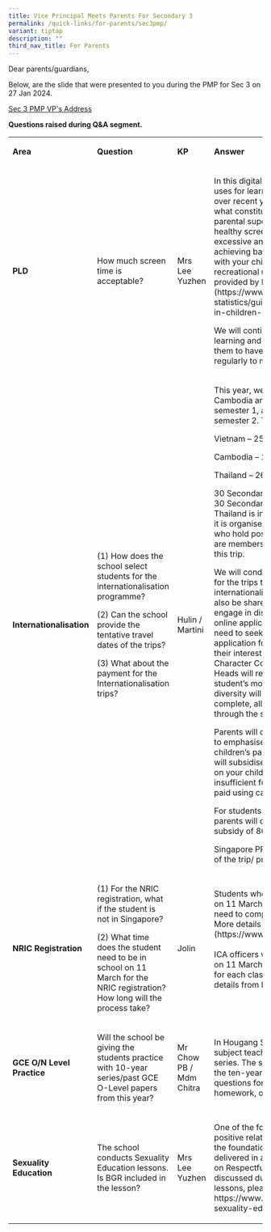 ```yaml
---
title: Vice Principal Meets Parents For Secondary 3
permalink: /quick-links/for-parents/sec3pmp/
variant: tiptap
description: ""
third_nav_title: For Parents
---
```

<p>Dear parents/guardians,</p>
<p>Below, are the slide that were presented to you during the PMP for Sec
3 on 27 Jan 2024.</p>
<p><a href="/files/Parents/Sec_3_PMP_27_Jan_2024.pdf" rel="noopener noreferrer nofollow" target="_blank">Sec 3 PMP VP's Address</a>
</p>
<p></p>
<p><strong>Questions raised during Q&amp;A segment.</strong>
</p>
<table>
<tbody>
<tr>
<td rowspan="1" colspan="1">
<p><strong>Area</strong>
</p>
</td>
<td rowspan="1" colspan="1">
<p><strong>Question</strong>
</p>
</td>
<td rowspan="1" colspan="1">
<p><strong>KP</strong>
</p>
</td>
<td rowspan="1" colspan="1">
<p><strong>Answer</strong>
</p>
</td>
</tr>
<tr>
<td rowspan="1" colspan="1">
<p><strong>PLD</strong>
</p>
</td>
<td rowspan="1" colspan="1">
<p>How much screen time is acceptable?</p>
</td>
<td rowspan="1" colspan="1">
<p>Mrs Lee Yuzhen</p>
</td>
<td rowspan="1" colspan="1">
<p>In this digital age, the availability of screen devices and their uses
for learning and social interaction have rapidly expanded over recent years.
At the moment, there is limited evidence of what constitutes a safe time
limit for screen use. Instead, parental supervision and collaborating with
children to adopt healthy screen habits helps to prevent uncontrolled,
excessive and unhealthy screen practices. The key lies in achieving balance.
It is also necessary to draw up agreement with your child on the maximum
daily screen time for recreational use. We include this advisory on screen
use provided by MOH for your reference.&nbsp; (<a rel="noopener noreferrer nofollow" target="_blank">https://www.moh.gov.sg/docs/librariesprovider5/resources-statistics/guidelines/for-upload-guidance-on-screen-use-in-children-17-aug-2023.pdf</a>)&nbsp;</p>
<p>We will continue to guide our students on managing their learning and
recreation activities on their PLDs, and remind them to have sufficient
sleep, eat healthily and exercise regularly to maintain a healthy lifestyle.</p>
</td>
</tr>
<tr>
<td rowspan="1" colspan="1">
<p><strong>Internationalisation</strong>
</p>
</td>
<td rowspan="1" colspan="1">
<p>(1) How does the school select students for the internationalisation programme?</p>
<p>(2) Can the school provide the tentative travel dates of the trips?</p>
<p>(3) What about the payment for the Internationalisation trips?</p>
</td>
<td rowspan="1" colspan="1">
<p>Hulin / Martini</p>
</td>
<td rowspan="1" colspan="1">
<p>This year, we have scheduled three overseas trips. The Cambodia and Vietnam
trips are planned for the end of semester 1, and the Thailand trip is scheduled
for the end of semester 2. The <strong>tentative</strong> dates for the various
trips are:</p>
<p>Vietnam – 25 May to 29 May 2024</p>
<p>Cambodia – 25 May to 29 May 2024</p>
<p>Thailand – 26 Oct to 30 Oct 2024</p>
<p>30 Secondary 3 students will travel to Cambodia, and another 30 Secondary
3 students will travel to Vietnam. The trip to Thailand is intended as
a sports development trip. Therefore, it is organised for Secondary 3 and
Secondary 2 students who hold positions as Sports Leaders or CCA Leaders,
or who are members in sports CCAs. 30 students will be chosen for this
trip.</p>
<p>We will conduct briefings to the relevant cohort of students for the trips
to share with them details of the internationalisation programme. Information
about the trip will also be shared with parents through PG, to allow parents
to engage in discussions with your child.&nbsp;After the briefing, an online
application form will be shared. Interested students will need to seek
approval from parents and complete the online application form. Through
this process, students will express their interest and share their motivations
for the trip. The class Character Coaches, Subject teachers/ CCA teachers,
Year Heads will review each application. Factors such as the student’s
motivation for the trip, enthusiasm for learning and diversity will be
considered. Once the selection process is complete, all applicants will
be notified of the outcome through the student’s ICON email.</p>
<p>Parents will co-pay 50% of the trip and/ or programme cost to emphasise
their responsibility for and commitment to their children’s participation
in internationalisation while schools will subsidise the remaining 50%.
Parents can choose to tap on your child’s existing Edusave funds for the
trip. If there are insufficient funds in the Edusave account, the balance
can be paid using cash.</p>
<p>For students under the MOE Financial Assistance Scheme, parents will co-pay
20% while the school will provide a subsidy of 80%.</p>
<p>Singapore PR / International Students will have to pay 100% of the trip/
programme cost.</p>
</td>
</tr>
<tr>
<td rowspan="1" colspan="1">
<p><strong>NRIC Registration</strong>
</p>
</td>
<td rowspan="1" colspan="1">
<p>(1) For the NRIC registration, what if the student is not in Singapore?</p>
<p>(2) What time does the student need to be in school on 11 March for the
NRIC registration? How long will the process take?</p>
</td>
<td rowspan="1" colspan="1">
<p>Jolin</p>
</td>
<td rowspan="1" colspan="1">
<p>Students who missed the NRIC registration exercise in school on 11 March
2024 (e.g., on MC, not in Singapore etc) will need to complete their NRIC
registration at the ICA Building. More details on ICA’s operating hours
etc are at this link (<a rel="noopener noreferrer nofollow" target="_blank">https://www.ica.gov.sg/documents/identity-cards).<br><br>ICA</a> officers
will be in our school from 9.00 am to 11.00 am on 11 March 2024. More information
on the scheduled time for each class will be provided when we receive further
details from ICA.</p>
<p>&nbsp;</p>
</td>
</tr>
<tr>
<td rowspan="1" colspan="1">
<p><strong>GCE O/N Level Practice</strong>
</p>
</td>
<td rowspan="1" colspan="1">
<p>Will the school be giving the students practice with 10-year series/past
GCE O-Level papers from this year?</p>
</td>
<td rowspan="1" colspan="1">
<p>Mr Chow PB / Mdm Chitra</p>
</td>
<td rowspan="1" colspan="1">
<p>In Hougang Secondary School, it is common practice for subject teachers
to get students to work on the ten-year-series. The subject teachers will
advise students when to buy the ten-year-series and will use the GCE O/N-Level
questions for lesson discussion, for practice and for homework, over the
two years in Secondary 3 and 4.</p>
</td>
</tr>
<tr>
<td rowspan="1" colspan="1">
<p><strong>Sexuality Education</strong>
</p>
</td>
<td rowspan="1" colspan="1">
<p>The school conducts Sexuality Education lessons. Is BGR included in the
lesson?</p>
</td>
<td rowspan="1" colspan="1">
<p>Mrs Lee Yuzhen</p>
</td>
<td rowspan="1" colspan="1">
<p>One of the four key messages of Sexuality Education is “Build positive
relationships based on love and respect (which are the foundation for strong
families)”. Sexuality Education is delivered in a holistic manner. In Secondary
three, the focus is on Respectful Relationships &amp; Safety and the impact
of BGR is discussed during the lessons. For more information on the lessons,
please refer to our school website: <a rel="noopener noreferrer nofollow" target="_blank">https://www.hougangsec.moe.edu.sg/departments/cce/moe-sexuality-education-in-schools/</a>
</p>
</td>
</tr>
</tbody>
</table>
<p></p>